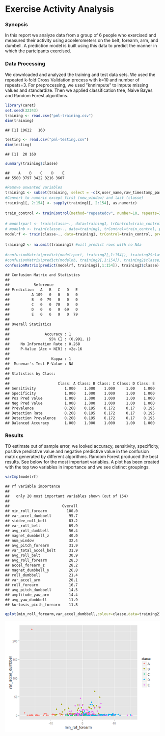 # Exercise Activity Analysis


### Synopsis  

In this report we analyze data from a group of 6 people who exercised and measured their activity using accelerometers on the belt, forearm, arm, and dumbell. A prediction model is built using this data to predict the manner in which the partcipants exercised.

### Data Processing

We downloaded and analyzed the training and test data sets. We used the 
repeated k-fold Cross Validation process with k=10 and number of repeats=3.
For preprocessing, we used "knnimpute" to impute missing values and standardize.
Then we applied classification tree, Naive Bayes  and Random Forest algorithms. 



```r
library(caret)
set.seed(32343)
training <- read.csv("pml-training.csv")
dim(training)
```

```
## [1] 19622   160
```

```r
testing <- read.csv("pml-testing.csv")
dim(testing)
```

```
## [1]  20 160
```

```r
summary(training$classe)
```

```
##    A    B    C    D    E 
## 5580 3797 3422 3216 3607
```

```r
#Remove unwanted variables
training1 <- subset(training, select = -c(X,user_name,raw_timestamp_part_1,raw_timestamp_part_2,cvtd_timestamp))
#Convert to numeric except first (new_window) and last (classe)
training1[, 2:154] <- sapply(training1[, 2:154], as.numeric)

train_control <- trainControl(method="repeatedcv", number=10, repeats=3)

# modelrpart <- train(classe~., data=training1, trControl=train_control, preProcess="knnImpute",method="rpart")
# modelnb <- train(classe~., data=training1, trControl=train_control, preProcess="knnImpute",method="nb")
modelrf <- train(classe~., data=training1, trControl=train_control, preProcess="knnImpute",method="rf")
      
training2 <- na.omit(training1) #will predict rows with no NAa

#confusionMatrix(predict(modelrpart, training2[,1:154]), training2$classe)
#confusionMatrix(predict(modelnb, training2[,1:154]), training2$classe)
confusionMatrix(predict(modelrf, training2[,1:154]), training2$classe)
```

```
## Confusion Matrix and Statistics
## 
##           Reference
## Prediction   A   B   C   D   E
##          A 109   0   0   0   0
##          B   0  79   0   0   0
##          C   0   0  70   0   0
##          D   0   0   0  69   0
##          E   0   0   0   0  79
## 
## Overall Statistics
##                                     
##                Accuracy : 1         
##                  95% CI : (0.991, 1)
##     No Information Rate : 0.268     
##     P-Value [Acc > NIR] : <2e-16    
##                                     
##                   Kappa : 1         
##  Mcnemar's Test P-Value : NA        
## 
## Statistics by Class:
## 
##                      Class: A Class: B Class: C Class: D Class: E
## Sensitivity             1.000    1.000    1.000     1.00    1.000
## Specificity             1.000    1.000    1.000     1.00    1.000
## Pos Pred Value          1.000    1.000    1.000     1.00    1.000
## Neg Pred Value          1.000    1.000    1.000     1.00    1.000
## Prevalence              0.268    0.195    0.172     0.17    0.195
## Detection Rate          0.268    0.195    0.172     0.17    0.195
## Detection Prevalence    0.268    0.195    0.172     0.17    0.195
## Balanced Accuracy       1.000    1.000    1.000     1.00    1.000
```



### Results

TO estimate out of sample error, we looked accuracy, sensitivity, specificity, positive predictive value and negative predictive value in the confusion matrix generated by different algorithms. Random Forest produced the best results.
See below for the most important variables. A plot has been created with the 
top two variables in importance and we see distinct groupings.



```r
varImp(modelrf)
```

```
## rf variable importance
## 
##   only 20 most important variables shown (out of 154)
## 
##                        Overall
## min_roll_forearm         100.0
## var_accel_dumbbell        95.7
## stddev_roll_belt          83.2
## var_roll_belt             69.9
## avg_roll_dumbbell         56.4
## magnet_dumbbell_z         40.0
## num_window                32.4
## avg_pitch_forearm         31.9
## var_total_accel_belt      31.9
## avg_roll_belt             30.9
## avg_roll_forearm          28.3
## accel_forearm_z           28.2
## magnet_dumbbell_y         26.8
## roll_dumbbell             21.4
## var_accel_arm             20.1
## roll_forearm              16.7
## avg_pitch_dumbbell        14.5
## amplitude_yaw_arm         14.4
## avg_yaw_dumbbell          11.9
## kurtosis_picth_forearm    11.8
```

```r
qplot(min_roll_forearm,var_accel_dumbbell,colour=classe,data=training2)
```

![plot of chunk unnamed-chunk-2](./Exercise_Activity_Analysis_files/figure-html/unnamed-chunk-2.png) 
